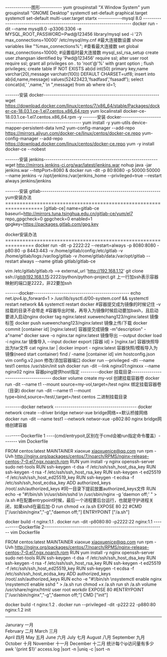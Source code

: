 -------------图形-----------
yum groupinstall "X Window System"
yum groupinstall "GNOME Desktop"
systemctl set-default graphical.target 
systemctl set-default multi-user.target
startx
------------mysql 8.0 ------------------------------------------------------------------------
docker run -dit --name mysql8.0  -p3306:3306 -e MYSQL_ROOT_PASSWORD=Pwd@123456 library/mysql
sed -i  '27i max_connections=10000' /etc/mysql/my.cnf             #最大连接数设置
show variables like "%max_connections%";			  #查看最大连接数
set global max_connections=10000;				  #设置临时最大连接数
mysql_ssl_rsa_setup 
create user zhangsan identified by 'Pwd@123456' require ssl;
alter user root require ssl;
grant all privileges on *.* to 'root'@'%' with grant option ;
flush privileges;
create table IF NOT EXISTS ab(id int(50) primary key,name varchar(20),message varchatr(100)) DEFAULT CHARSET=utf8;
insert into ab(id,name,message) values(52423423,'fsadfasd','fsasadf');
select concat(id,'   ',name,"  \n ",message)  from ab where id=1;

-------安装 docker----------------------------------------------------------
wget https://download.docker.com/linux/centos/7/x86_64/stable/Packages/docker-ce-18.03.1.ce-1.el7.centos.x86_64.rpm
yum localinstall docker-ce-18.03.1.ce-1.el7.centos.x86_64.rpm -y 
-------安装 docker----------------------------------------------------------
yum install -y yum-utils  device-mapper-persistent-data  lvm2
yum-config-manager --add-repo https://mirrors.aliyun.com/docker-ce/linux/centos/docker-ce.repo
yum-config-manager --add-repo https://download.docker.com/linux/centos/docker-ce.repo 
yum -y install docker-ce --nobest

-------安装 jenkins---------------------------------------------------------
 wget http://mirrors.jenkins-ci.org/war/latest/jenkins.war
nohup java -jar jenkins.war --httpPort=8080 &
docker run -dit -p 80:8080 -p 50000:50000 --name jenkins -v /opt/jenkins:/var/jenkins_home --privileged=true  --restart always jenkins/jenkins

-------安装 gitlab------------------------------------------------------------
yum安装办法===================================================================
[gitlab-ce]
name=gitlab-ce
baseurl=http://mirrors.tuna.tsinghua.edu.cn/gitlab-ce/yum/el7
repo_gpgcheck=0
gpgcheck=0
enabled=1
gpgkey=https://packages.gitlab.com/gpg.key

docker安装办法================================================================
docker run -dit -p 2222:22 --restart=always -p 8080:8080 -p80:80 -p 8443:443 -v /home/gitlab/config:/etc/gitlab -v /home/gitlab/logs:/var/log/gitlab -v /home/gitlab/data:/var/opt/gitlab --restart always --name gitlab gitlab/gitlab-ce

vim /etc/gitlab/gitlab.rb --> external_url 'http://192.168.1.12'
git clone ssh://git@192.168.1.15:2222/python/python-project.git
上一行加ssh表示容器映射的端口是2222，非22要加ssh

-------docker------------------------------------------------
echo  	net.ipv4.ip_forward=1 > /usr/lib/sysctl.d/00-system.conf && systemctl restart network && systemctl restart docker 
#容器提交成为镜像的时候记住 -v 挂载的目录不会带走
#容器导出时候，再导入为镜像时候启动要加bash，且启动要进入启动nginx
docker tag nginx:latest  xuewenchang123/nginx:latest	镜像标签
docker push xuewenchang123/nginx:latest			镜像上传/下载
docker commit   [container id] [nginx:latest]		容器提交成镜像 -m"description" -a"name"
docker save -o nginx.tar nginx:latest			镜像导出 --output
docker load -i nginx.tar				镜像导入 --input
docker export [容器 id] > [nginx.tar]			容器快照导出为tar文件
cat nginx.tar | docker import - nginx:latest		容器快照/模板导入为镜像(need start container)
find / -name [container id]  vim hostconfig.json  vim config.v2.json		修改/添加容器端口
docker run --privileged -dti --name test1  centos /usr/sbin/init			ssh
docker run -dit --link nginx01:nginxxx --name nginx02 nginx			容器ping提供host指定
---------docker 挂载目录--------------------------------------
docker volume create my-vol				创建挂载容器卷
docker run -dit --name t1 --mount  source=my-vol,target=/test nginx		绑定挂载容器卷（目录)
docker run -dit --name t1 --mount type=bind,source=/test/,target=/test centos	二进制挂载目录

--------docker network -----------------------------------------
docker network create --driver  bridge networ-xue			bridge网络==默认桥接网络
docker run -dit --name test1 --network networ-xue  -p802:80 nginx	bridge网络创建容器

--------Dockerfile 1 ----(cmd/entrypoit,区别在于cmd会被run指定命令覆盖）-------
vim Dockerfile 

FROM centos:latest
MAINTAINER xiaoxue xiaoxuenice@qq.com
run  rpm -Uvh http://nginx.org/packages/centos/7/noarch/RPMS/nginx-release-centos-7-0.el7.ngx.noarch.rpm
RUN yum install -y nginx openssh-server sudo net-tools
RUN ssh-keygen -t dsa -f /etc/ssh/ssh_host_dsa_key
RUN ssh-keygen -t rsa -f /etc/ssh/ssh_host_rsa_key
RUN ssh-keygen -t ed25519 -f /etc/ssh/ssh_host_ed25519_key
RUN ssh-keygen -t ecdsa -f /etc/ssh/ssh_host_ecdsa_key
ADD authorized_keys /root/.ssh/authorized_keys
#同一目录下提前放置authorized_keys文件
RUN echo -e "#!/bin/sh \n/usr/sbin/sshd \n /usr/sbin/nginx -g 'daemon off;' " > /a.sh
#在配置entrypoint时候，最后一个进程要后台运行，也就是守护进程关闭，如果sshd在最后加-D
run chmod +x /a.sh
EXPOSE  80 22
#CMD ["/usr/sbin/nginx","-g","daemon off;"]
ENTRYPOINT ["/a.sh"]

docker build -t nginx:1.1 .
docker run -dit -p8080:80 -p2222:22 nginx:1.1
-----------Dockerfile 2------------------------------------------------------------
vim Dockerfile

FROM centos:latest
MAINTAINER xiaoxue xiaoxuenice@qq.com
run  rpm -Uvh http://nginx.org/packages/centos/7/noarch/RPMS/nginx-release-centos-7-0.el7.ngx.noarch.rpm
RUN yum install -y nginx openssh-server sudo net-tools
RUN ssh-keygen -t dsa -f /etc/ssh/ssh_host_dsa_key
RUN ssh-keygen -t rsa -f /etc/ssh/ssh_host_rsa_key
RUN ssh-keygen -t ed25519 -f /etc/ssh/ssh_host_ed25519_key
RUN ssh-keygen -t ecdsa -f /etc/ssh/ssh_host_ecdsa_key
ADD authorized_keys /root/.ssh/authorized_keys
RUN echo -e "#!/bin/sh  \nsystemctl enable nginx \nsystemctl enable sshd  " > /a.sh
run chmod +x /a.sh
run sh /a.sh
volume /usr/share/nginx/html/
user root
workdir
EXPOSE  80
#ENTRYPOINT ["/usr/sbin/nginx","-g","daemon off;"]
CMD ["init"]

docker build -t nginx:1.2 .
docker run --privileged -dit -p222:22 -p880:80 nginx:1.2 init

--------------------------------------------------------------------------------------------
Janurary 一月					
February 二月
March 三月          
April 四月
May 五月
June 六月
July 七月
August 八月
September 九月
October 十月
November 十一月
December 十二月
统计每个ip访问量有多少     awk '{print $1}' access.log |sort -n |uniq -c |sort -n

